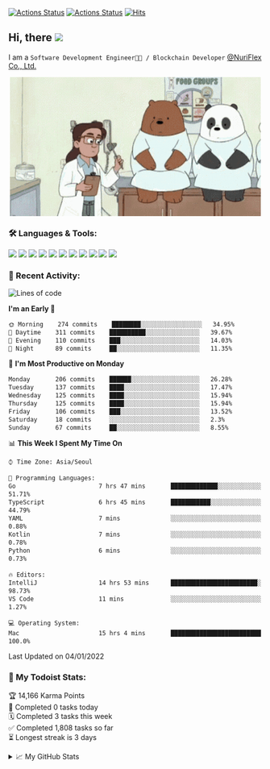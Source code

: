 
[![Actions Status](https://github.com/ddok2/ddok2/workflows/Todoist%20Readme/badge.svg)](https://github.com/ddok2/ddok2/actions)
[![Actions Status](https://github.com/ddok2/ddok2/workflows/wakatime-stats/badge.svg)](https://github.com/ddok2/ddok2/actions)
[![Hits](https://hits.seeyoufarm.com/api/count/incr/badge.svg?url=https%3A%2F%2Fgithub.com%2Fddok2&count_bg=%23FF9595&title_bg=%23555555&icon=github.svg&icon_color=%23FFFFFF&title=hits&edge_flat=false)](https://hits.seeyoufarm.com)

<!-- ![visitors](https://visitor-badge.laobi.icu/badge?page_id=ddok2.ddok2) -->
## Hi, there <img src="https://raw.githubusercontent.com/MartinHeinz/MartinHeinz/master/wave.gif" width="25px">

I am a `Software Development Engineer🧑‍💻 / Blockchain Developer` [@NuriFlex Co., Ltd.](https://nuriflex.com)


<p align="center">
<img align="center" alt="GIF" src="img/debugging.gif" />
</p>


### 🛠 Languages & Tools:
<p>
    <img src="https://img.shields.io/badge/go-%2300ADD8.svg?&style=for-the-badge&logo=go&logoColor=white"/>
    <img src="https://img.shields.io/badge/node.js%20-%2343853D.svg?&style=for-the-badge&logo=node.js&logoColor=white"/>
    <img src="https://img.shields.io/badge/javascript%20-%23323330.svg?&style=for-the-badge&logo=javascript&logoColor=%23F7DF1E"/>
    <img src="https://img.shields.io/badge/typescript%20-%23007ACC.svg?&style=for-the-badge&logo=typescript&logoColor=white"/>
    <img src="https://img.shields.io/badge/python%20-%2314354C.svg?&style=for-the-badge&logo=python&logoColor=white"/>
    <img src="https://img.shields.io/badge/react%20-%2320232a.svg?&style=for-the-badge&logo=react&logoColor=%2361DAFB"/>
    <img src="https://img.shields.io/badge/AWS%20-%23FF9900.svg?&style=for-the-badge&logo=amazon-aws&logoColor=white"/>
    <img src="https://img.shields.io/badge/Google%20Cloud%20-%234285F4.svg?&style=for-the-badge&logo=google-cloud&logoColor=white"/>
    <img src="https://img.shields.io/badge/docker%20-%230db7ed.svg?&style=for-the-badge&logo=docker&logoColor=white"/>
    <img src="https://img.shields.io/badge/kubernetes%20-%23326ce5.svg?&style=for-the-badge&logo=kubernetes&logoColor=white"/>
    <img src="https://img.shields.io/badge/ansible%20-%231A1918.svg?&style=for-the-badge&logo=ansible&logoColor=white"/>
</p>

### 🌈 Recent Activity:
<!--START_SECTION:waka-->
![Lines of code](https://img.shields.io/badge/From%20Hello%20World%20I%27ve%20Written-274%20Thousand%20lines%20of%20code-blue)

**I'm an Early 🐤** 

```text
🌞 Morning    274 commits    ████████░░░░░░░░░░░░░░░░░   34.95% 
🌆 Daytime    311 commits    ██████████░░░░░░░░░░░░░░░   39.67% 
🌃 Evening    110 commits    ███░░░░░░░░░░░░░░░░░░░░░░   14.03% 
🌙 Night      89 commits     ██░░░░░░░░░░░░░░░░░░░░░░░   11.35%

```
📅 **I'm Most Productive on Monday** 

```text
Monday       206 commits    ██████░░░░░░░░░░░░░░░░░░░   26.28% 
Tuesday      137 commits    ████░░░░░░░░░░░░░░░░░░░░░   17.47% 
Wednesday    125 commits    ████░░░░░░░░░░░░░░░░░░░░░   15.94% 
Thursday     125 commits    ████░░░░░░░░░░░░░░░░░░░░░   15.94% 
Friday       106 commits    ███░░░░░░░░░░░░░░░░░░░░░░   13.52% 
Saturday     18 commits     ░░░░░░░░░░░░░░░░░░░░░░░░░   2.3% 
Sunday       67 commits     ██░░░░░░░░░░░░░░░░░░░░░░░   8.55%

```


📊 **This Week I Spent My Time On** 

```text
⌚︎ Time Zone: Asia/Seoul

💬 Programming Languages: 
Go                       7 hrs 47 mins       █████████████░░░░░░░░░░░░   51.71% 
TypeScript               6 hrs 45 mins       ███████████░░░░░░░░░░░░░░   44.79% 
YAML                     7 mins              ░░░░░░░░░░░░░░░░░░░░░░░░░   0.88% 
Kotlin                   7 mins              ░░░░░░░░░░░░░░░░░░░░░░░░░   0.78% 
Python                   6 mins              ░░░░░░░░░░░░░░░░░░░░░░░░░   0.73%

🔥 Editors: 
IntelliJ                 14 hrs 53 mins      ████████████████████████░   98.73% 
VS Code                  11 mins             ░░░░░░░░░░░░░░░░░░░░░░░░░   1.27%

💻 Operating System: 
Mac                      15 hrs 4 mins       █████████████████████████   100.0%

```


 Last Updated on 04/01/2022
<!--END_SECTION:waka-->

### 🚧 My Todoist Stats:
<!-- TODO-IST:START -->
🏆  14,166 Karma Points           
🌸  Completed 0 tasks today           
🗓  Completed 3 tasks this week           
✅  Completed 1,808 tasks so far           
⏳  Longest streak is 3 days
<!-- TODO-IST:END -->

<details>
<summary>📈 My GitHub Stats</summary>
<p align="center"> <img src="https://github-readme-stats.vercel.app/api?username=ddok2&show_icons=true" alt="ddok2" />
</details>
